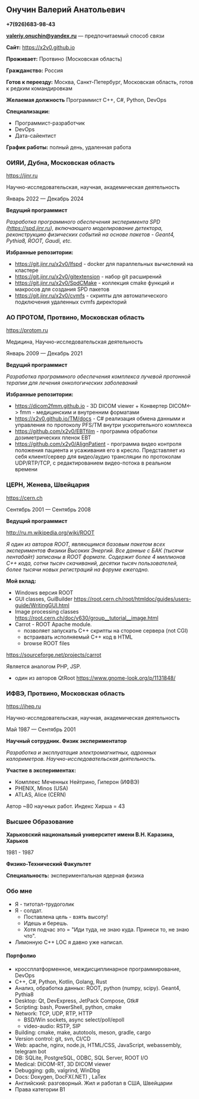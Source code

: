 ## Онучин Валерий Анатольевич ##

**+7(926)683-98-43**

**valeriy.onuchin@yandex.ru** — предпочитаемый способ связи

**Сайт:** https://x2v0.github.io

**Проживает:** Протвино (Московская область)

**Гражданство:** Россия

**Готов к переезду:** Москва, Санкт-Петербург, Московская область, готов к редким командировкам

**Желаемая должность**
Программист С++, C#, Python, DevOps

**Специализации:**
- Программист-разработчик
- DevOps
- Дата-сайентист

**График работы:** полный день, удаленная работа

### ОИЯИ, Дубна, Московская область ###
https://jinr.ru

Научно-исследовательская, научная, академическая деятельность

Январь 2022 — Декабрь 2024

**Ведущий программист**

*Разработка программного обеспечения эксперимента SPD (https://spd.jinr.ru), включающего моделирование детектора, реконструкцию физических событий на основе пакетов - Geant4, Pythia8, ROOT, Gaudi, etc.*

**Избранные репозитории:**
- https://git.jinr.ru/x2v0/lfspd - docker для параллельных вычислений на кластере
- https://git.jinr.ru/x2v0/gitextension - набор git расширений
- https://git.jinr.ru/x2v0/SpdCMake - коллекция cmake функций и макросов для создания SPD пакетов
- https://git.jinr.ru/x2v0/cvmfs - скрипты для автоматического подключения удаленных cvmfs директорий

### АО ПРОТОМ, Протвино, Московская область ###
https://protom.ru

Медицина, Научно-исследовательская деятельность

Январь 2009 — Декабрь 2021

**Ведущий программист**

*Разработка программного обеспечения комплекса лучевой протонной терапии для лечения онкологических заболеваний*

**Избранные репозитории:**
- https://dicom2fmm.github.io - 3D DICOM viewer +
Конвертер DICOM<-> fmm - медицинским и внутренним форматами
- https://x2v0.github.io/TM/docs - C# реализация обмена данными и управления по протоколу PFS/TM внутри ускорительного комплекса
- https://github.com/x2v0/EBTfilm - программа обработки дозиметрических пленок EBT
- https://github.com/x2v0/AlignPatient - программа видео контроля положения пациента и усаживания его в кресло. Представляет из себя клиент/сервер для видео/аудио трансляции по протоколам UDP/RTP/TCP, с редактированием видео-потока в реальном времени

### ЦЕРН, Женева, Швейцария ###
 https://cern.ch

Сентябрь 2001 — Сентябрь 2008

**Ведущий программист**

http://ru.m.wikipedia.org/wiki/ROOT

*Я один из авторов ROOT, являющимся базовым пакетом всех экспериментов Физики Высоких Энергий. Все данные с БАК (тысячи пентабайт) записаны в ROOT формате. Содержит более 4 миллионов С++ кода, сотни тысяч скачиваний, десятки тысяч пользователей, более тысячи новых регистраций на форуме ежегодно.*

**Мой вклад:**
- Windows версия ROOT
- GUI classes, GuiBuilder
https://root.cern.ch/root/htmldoc/guides/users-guide/WritingGUI.html
- Image processing classes
https://root.cern.ch/doc/v630/group__tutorial__image.html
- Carrot - ROOT Apache module. 
	- позволяет запускать С++ скрипты на стороне сервера (not CGI)
	- встраивать исполняемый C++ код в HTML
	- browse ROOT files

https://sourceforge.net/projects/carrot

Является аналогом PHP, JSP.
- один из авторов QtRoot
https://www.gnome-look.org/p/1131848/

### ИФВЭ, Протвино, Московская область ###
 https://ihep.ru

Научно-исследовательская, научная, академическая деятельность

Май 1987 — Сентябрь 2001

**Научный сотрудник. Физик экспериментатор**

*Разработка и эксплуатация электромагнитных, адронных калориметров.*
*Научно-исследовательская деятельность.*

**Участие в экспериментах:**
- Комплекс Меченных Нейтрино, Гиперон (ИФВЭ)
- PHENIX, Minos (USA)
- ATLAS, Alice (CERN)

Автор ~80 научных работ. Индекс Хирша = 43 

### Высшее Образование ###

**Харьковский национальный университет имени В.Н. Каразина, Харьков**

1981 - 1987

**Физико-Технический Факультет**

**Специальность:** экспериментальная ядерная физика

###  Обо мне ###
- Я - титотал-трудоголик
- Я - солдат.
	- Поставлена цель - взять высоту!	
	- Идешь и берешь.
	- Хотя подчас это = "Иди туда, не знаю куда. Принеси то, не знаю что".
- Лимонную С++ LOC я давно уже написал.

#### Портфолио ####
- кроссплатформенное, междисциплинарное программирование, DevOps
- C++, C#, Python, Kotlin, Golang, Rust
- Анализ, обработка данных: ROOT, python (numpy, scipy). Geant4, Pythia8
- Desktop: Qt, DevExpress, JetPack Compose, Gtk#
- Scripting: bash, PowerShell, python, cmake
- Network: TCP, UDP, RTP, HTTP
	- BSD/Win sockets, async select/poll/epoll
	- video-audio: RSTP, SIP
- Building: cmake, make, autotools, meson, gradle, cargo
- Version control: git, svn, CI/CD
- Web: apache, nginx, node.js, HTML/CSS, JavaScript, webassembly, telegram bot
- DB: SQLite, PostgreSQL, ODBC, SQL Server, ROOT I/O
- Medical: DICOM-RT, 3D DICOM viewer
- Debugging: gdb, valgrind, WinDbg
- Docs: Doxygen, DocFX(.NET) , LaTex
- Английский: разговорный. Жил и работал в США, Швейцарии
- Права категории B1
